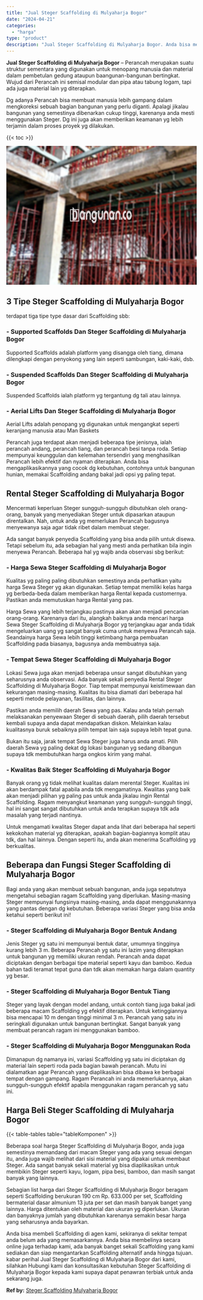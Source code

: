 ```yaml
---
title: "Jual Steger Scaffolding di Mulyaharja Bogor"
date: "2024-04-21"
categories: 
  - "harga"
type: "product"
description: "Jual Steger Scaffolding di Mulyaharja Bogor. Anda bisa membeli Scaffolding di agen kami, sekiranya di sekitar tempat anda belum ada yang memasarkannya. Anda..."
---
```


**Jual Steger Scaffolding di Mulyaharja Bogor** – Perancah merupakan suatu struktur sementara yang digunakan untuk menopang manusia dan material dalam pembetulan gedung ataupun baangunan-bangunan bertingkat. Wujud dari Perancah ini semisal modular dan pipa atau tabung logam, tapi ada juga material lain yg diterapkan.

Dg adanya Perancah bisa membuat manusia lebih gampang dalam mengkoreksi sebuah bagian bangunan yang perlu diganti. Apalagi jikalau bangunan yang semestinya dibenarkan cukup tinggi, karenanya anda mesti menggunakan Steger. Dg ini juga akan memberikan keamanan yg lebih terjamin dalam proses proyek yg dilakukan.

{{< toc >}}

![Jual Steger Scaffolding di Mulyaharja Bogor](/images/sewa-scaffolding-steger-17.png)

## 3 Tipe Steger Scaffolding di Mulyaharja Bogor

terdapat tiga tipe type dasar dari Scaffolding sbb:

### \- Supported Scaffolds Dan Steger Scaffolding di Mulyaharja Bogor

Supported Scaffolds adalah platform yang disangga oleh tiang, dimana dilengkapi dengan penyokong yang lain seperti sambungan, kaki-kaki, dsb.

### \- Suspended Scaffolds Dan Steger Scaffolding di Mulyaharja Bogor

Suspended Scaffolds ialah platform yg tergantung dg tali atau lainnya.

### \- Aerial Lifts Dan Steger Scaffolding di Mulyaharja Bogor

Aerial Lifts adalah penopang yg digunakan untuk mengangkat seperti keranjang manusia atau Man Baskets

Perancah juga terdapat akan menjadi beberapa tipe jenisnya, ialah perancah andang, perancah tiang, dan perancah besi tanpa roda. Setiap mempunyai keunggulan dan kelemahan tersendiri yang menghasilkan Perancah lebih efektif dan nyaman diterapkan. Anda bisa mengaplikasikannya yang cocok dg kebutuhan, contohnya untuk bangunan hunian, memakai Scaffolding andang bakal jadi opsi yg paling tepat.

## Rental Steger Scaffolding di Mulyaharja Bogor

Mencermati keperluan Steger sungguh-sungguh dibutuhkan oleh orang-orang, banyak yang menyediakan Steger untuk dipasarkan ataupun direntalkan. Nah, untuk anda yg memerlukan Perancah bagusnya menyewanya saja agar tidak ribet dalam membuat steger.

Ada sangat banyak penyedia Scaffolding yang bisa anda pilih untuk disewa. Tetapi sebelum itu, ada sebagian hal yang mesti anda perhatikan bila ingin menyewa Perancah. Beberapa hal yg wajib anda observasi sbg berikut:

### \- Harga Sewa Steger Scaffolding di Mulyaharja Bogor

Kualitas yg paling paling dibutuhkan semestinya anda perhatikan yaitu harga Sewa Steger yg akan digunakan. Setiap tempat memiliki kelas harga yg berbeda-beda dalam memberikan harga Rental kepada customernya. Pastikan anda memutuskan harga Rental yang pas.

Harga Sewa yang lebih terjangkau pastinya akan akan menjadi pencarian orang-orang. Karenanya dari itu, alangkah baiknya anda mencari harga Sewa Steger Scaffolding di Mulyaharja Bogor yg terjangkau agar anda tidak mengeluarkan uang yg sangat banyak cuma untuk menyewa Perancah saja. Seandainya harga Sewa lebih tinggi ketimbang harga pembuatan Scaffolding pada biasanya, bagusnya anda membuatnya saja.

### \- Tempat Sewa Steger Scaffolding di Mulyaharja Bogor

Lokasi Sewa juga akan menjadi beberapa unsur sangat dibutuhkan yang seharusnya anda observasi. Ada banyak sekali penyedia Rental Steger Scaffolding di Mulyaharja Bogor. Tiap tempat mempunyai keistimewaan dan kekurangan masing-masing. Kualitas itu bisa diamati dari beberapa hal seperti metode pelayanan, fasilitas, dan lainnya.

Pastikan anda memilih daerah Sewa yang pas. Kalau anda telah pernah melaksanakan penyewaan Steger di sebuah daerah, pilih daerah tersebut kembali supaya anda dapat mendapatkan diskon. Melainkan kalau kualitasnya buruk sebaiknya pilih tempat lain saja supaya lebih tepat guna.

Bukan itu saja, jarak tempat Sewa Steger juga harus anda amati. Pilih daerah Sewa yg paling dekat dg lokasi bangunan yg sedang dibangun supaya tdk membutuhkan harga ongkos kirim yang mahal.

### \- Kwalitas Baik Steger Scaffolding di Mulyaharja Bogor

Banyak orang yg tidak melihat kualitas dalam merental Steger. Kualitas ini akan berdampak fatal apabila anda tdk mengamatinya. Kwalitas yang baik akan menjadi pilihan yg paling pas untuk anda jikalau ingin Rental Scaffolding. Ragam menyangkut keamanan yang sungguh-sungguh tinggi, hal ini sangat sangat dibutuhkan untuk anda terapkan supaya tdk ada masalah yang terjadi nantinya.

Untuk mengamati kwalitas Steger dapat anda lihat dari beberapa hal seperti kekokohan material yg diterapkan, apakah bagian-bagiannya komplit atau tdk, dan hal lainnya. Dengan seperti itu, anda akan menerima Scaffolding yg berkualitas.

## Beberapa dan Fungsi Steger Scaffolding di Mulyaharja Bogor

Bagi anda yang akan membuat sebuah bangunan, anda juga sepatutnya mengetahui sebagian ragam Scaffolding yang diperlukan. Masing-masing Steger mempunyai fungsinya masing-masing, anda dapat menggunakannya yang pantas dengan dg kebutuhan. Beberapa variasi Steger yang bisa anda ketahui seperti berikut ini!

### \- Steger Scaffolding di Mulyaharja Bogor Bentuk Andang

Jenis Steger yg satu ini mempunyai bentuk datar, umumnya tingginya kurang lebih 3 m. Beberapa Perancah yg satu ini lazim yang diterapkan untuk bangunan yg memiliki ukuran rendah. Perancah anda dapat diciptakan dengan berbagai tipe material seperti kayu dan bamboo. Kedua bahan tadi teramat tepat guna dan tdk akan memakan harga dalam quantity yg besar.

### \- Steger Scaffolding di Mulyaharja Bogor Bentuk Tiang

Steger yang layak dengan model andang, untuk contoh tiang juga bakal jadi beberapa macam Scaffolding yg efektif diterapkan. Untuk ketinggiannya bisa mencapai 10 m dengan tinggi minimal 3 m. Perancah yang satu ini seringkali digunakan untuk bangunan bertingkat. Sangat banyak yang membuat perancah ragam ini menggunakan bamboo.

### \- Steger Scaffolding di Mulyaharja Bogor Menggunakan Roda

Dimanapun dg namanya ini, variasi Scaffolding yg satu ini diciptakan dg material lain seperti roda pada bagian bawah perancah. Mutu ini dialamatkan agar Perancah yang diaplikasikan bisa dibawa ke berbagai tempat dengan gampang. Ragam Perancah ini anda memerlukannya, akan sungguh-sungguh efektif apabila menggunakan ragam perancah yg satu ini.

## Harga Beli Steger Scaffolding di Mulyaharja Bogor

{{< table-tables table="tableKomponen" >}}

Beberapa soal harga Steger Scaffolding di Mulyaharja Bogor, anda juga semestinya memandang dari macam Steger yang ada yang sesuai dengan itu, anda juga wajib melihat dari sisi material yang dipakai untuk membaut Steger. Ada sangat banyak sekali material yg bisa diaplikasikan untuk membikin Steger seperti kayu, logam, pipa besi, bamboo, dan masih sangat banyak yang lainnya.

Sebagian list harga dari Steger Scaffolding di Mulyaharja Bogor beragam seperti Scaffolding berukuran 190 cm Rp. 633.000 per set, Scaffolding bermaterial dasar almunium 13 juta per set dan masih banyak banget yang lainnya. Harga ditentukan oleh material dan ukuran yg diperlukan. Ukuran dan banyaknya jumlah yang dibutuhkan karenanya semakin besar harga yang seharusnya anda bayarkan.

Anda bisa membeli Scaffolding di agen kami, sekiranya di sekitar tempat anda belum ada yang memasarkannya. Anda bisa membelinya secara online juga terhadap kami, ada banyak banget sekali Scaffolding yang kami sediakan dan siap mengantarkan Scaffolding alternatif anda hingga tujuan. kabar perihal Jual Steger Scaffolding di Mulyaharja Bogor dari kami, silahkan Hubungi kami dan konsultasikan kebutuhan Steger Scaffolding di Mulyaharja Bogor kepada kami supaya dapat penawran terbiak untuk anda sekarang juga.

**Ref by:** [Steger Scaffolding Mulyaharja Bogor](https://id.wikipedia.org/wiki/Steger)
